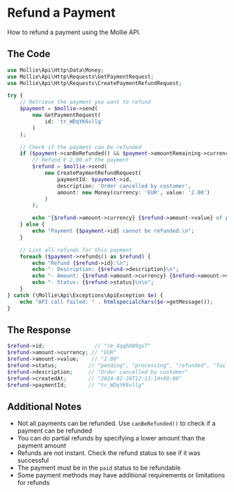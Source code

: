 # Refund a Payment

How to refund a payment using the Mollie API.

## The Code

```php
use Mollie\Api\Http\Data\Money;
use Mollie\Api\Http\Requests\GetPaymentRequest;
use Mollie\Api\Http\Requests\CreatePaymentRefundRequest;

try {
    // Retrieve the payment you want to refund
    $payment = $mollie->send(
        new GetPaymentRequest(
            id: 'tr_WDqYK6vllg'
        )
    );

    // Check if the payment can be refunded
    if ($payment->canBeRefunded() && $payment->amountRemaining->currency === 'EUR' && floatval($payment->amountRemaining->value) >= 2.00) {
        // Refund € 2,00 of the payment
        $refund = $mollie->send(
            new CreatePaymentRefundRequest(
                paymentId: $payment->id,
                description: 'Order cancelled by customer',
                amount: new Money(currency: 'EUR', value: '2.00')
            )
        );

        echo "{$refund->amount->currency} {$refund->amount->value} of payment {$payment->id} refunded.\n";
    } else {
        echo "Payment {$payment->id} cannot be refunded.\n";
    }

    // List all refunds for this payment
    foreach ($payment->refunds() as $refund) {
        echo "Refund {$refund->id}:\n";
        echo "- Description: {$refund->description}\n";
        echo "- Amount: {$refund->amount->currency} {$refund->amount->value}\n";
        echo "- Status: {$refund->status}\n\n";
    }
} catch (\Mollie\Api\Exceptions\ApiException $e) {
    echo "API call failed: " . htmlspecialchars($e->getMessage());
}
```

## The Response

```php
$refund->id;                // "re_4qqhO89gsT"
$refund->amount->currency; // "EUR"
$refund->amount->value;    // "2.00"
$refund->status;          // "pending", "processing", "refunded", "failed"
$refund->description;     // "Order cancelled by customer"
$refund->createdAt;       // "2024-02-24T12:13:14+00:00"
$refund->paymentId;       // "tr_WDqYK6vllg"
```

## Additional Notes

- Not all payments can be refunded. Use `canBeRefunded()` to check if a payment can be refunded
- You can do partial refunds by specifying a lower amount than the payment amount
- Refunds are not instant. Check the refund status to see if it was successful
- The payment must be in the `paid` status to be refundable
- Some payment methods may have additional requirements or limitations for refunds
